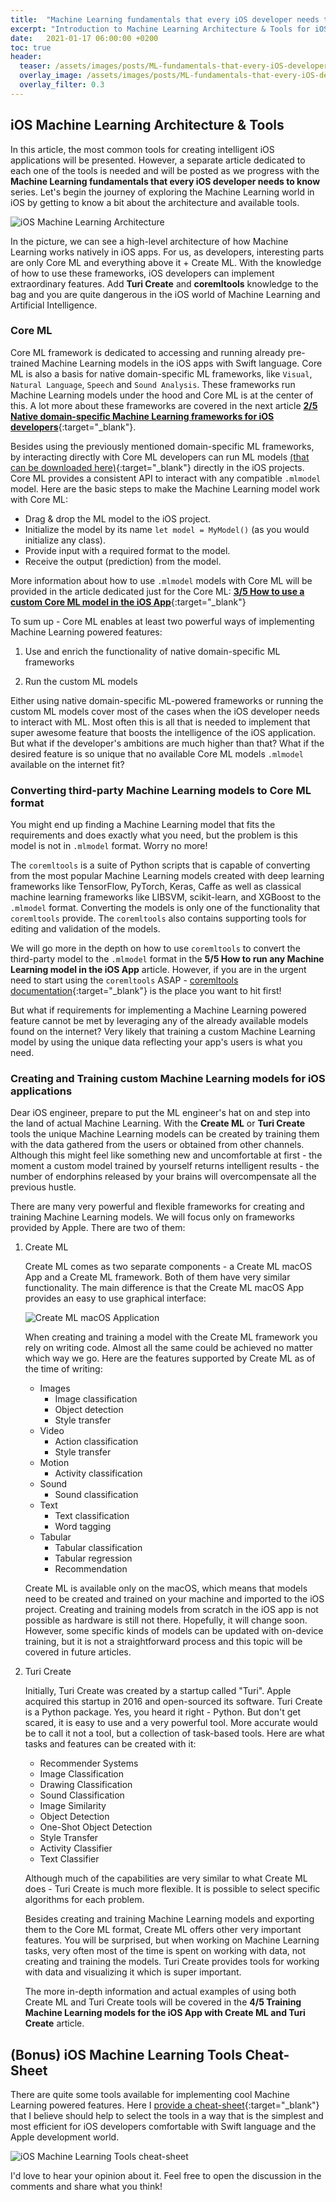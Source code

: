 ```yaml
---
title:  "Machine Learning fundamentals that every iOS developer needs to know: 1/5 iOS Machine Learning Architecture & Tools"
excerpt: "Introduction to Machine Learning Architecture & Tools for iOS development. Bonus - iOS Machine Learning Tools Cheat-Sheet."
date:   2021-01-17 06:00:00 +0200
toc: true
header:
  teaser: /assets/images/posts/ML-fundamentals-that-every-iOS-developer-needs-to-know-architecture-tools-cover.jpg
  overlay_image: /assets/images/posts/ML-fundamentals-that-every-iOS-developer-needs-to-know-architecture-tools-cover.jpg
  overlay_filter: 0.3
---
```


## iOS Machine Learning Architecture & Tools

In this article, the most common tools for creating intelligent iOS applications will be presented. However, a separate article dedicated to each one of the tools is needed and will be posted as we progress with the **Machine Learning fundamentals that every iOS developer needs to know** series. Let's begin the journey of exploring the Machine Learning world in iOS by getting to know a bit about the architecture and available tools.

![iOS Machine Learning Architecture](/assets/images/posts/ios-ml-architecture.jpeg)

In the picture, we can see a high-level architecture of how Machine Learning works natively in iOS apps. For us, as developers, interesting parts are only Core ML and everything above it + Create ML. With the knowledge of how to use these frameworks, iOS developers can implement extraordinary features. Add **Turi Create** and **coremltools** knowledge to the bag and you are quite dangerous in the iOS world of Machine Learning and Artificial Intelligence.

### Core ML

Core ML framework is dedicated to accessing and running already pre-trained Machine Learning models in the iOS apps with Swift language. Core ML is also a basis for native domain-specific ML frameworks, like `Visual`, `Natural Language`, `Speech` and `Sound Analysis`. These frameworks run Machine Learning models under the hood and Core ML is at the center of this. A lot more about these frameworks are covered in the next article [**2/5 Native domain-specific Machine Learning frameworks for iOS developers**](/ML-fundamentals-that-every-iOS-developer-needs-to-know-2-5-Native-domain-specific-ML-frameworks-for-iOS-developers){:target="_blank"}.

Besides using the previously mentioned domain-specific ML frameworks, by interacting directly with Core ML developers can run ML models [(that can be downloaded here)](https://developer.apple.com/machine-learning/models/){:target="_blank"} directly in the iOS projects. Core ML provides a consistent API to interact with any compatible `.mlmodel` model. Here are the basic steps to make the Machine Learning model work with Core ML:

- Drag & drop the ML model to the iOS project.
- Initialize the model by its name `let model = MyModel()` (as you would initialize any class).
- Provide input with a required format to the model.
- Receive the output (prediction) from the model.

More information about how to use `.mlmodel` models with Core ML will be provided in the article dedicated just for the Core ML: [**3/5 How to use a custom Core ML model in the iOS App**](/ML-fundamentals-that-every-iOS-developer-needs-to-know-3-5-How-to-use-a-custom-CoreML-model-in-the-iOS-App){:target="_blank"}

To sum up - Core ML enables at least two powerful ways of implementing Machine Learning powered features:

1. Use and enrich the functionality of native domain-specific ML frameworks

2. Run the custom ML models

Either using native domain-specific ML-powered frameworks or running the custom ML models cover most of the cases when the iOS developer needs to interact with ML. Most often this is all that is needed to implement that super awesome feature that boosts the intelligence of the iOS application. But what if the developer's ambitions are much higher than that? What if the desired feature is so unique that no available Core ML models `.mlmodel` available on the internet fit?

### Converting third-party Machine Learning models to Core ML format

You might end up finding a Machine Learning model that fits the requirements and does exactly what you need, but the problem is this model is not in `.mlmodel` format. Worry no more!

The `coremltools` is a suite of Python scripts that is capable of converting from the most popular Machine Learning models created with deep learning frameworks like TensorFlow, PyTorch, Keras, Caffe as well as classical machine learning frameworks like LIBSVM, scikit-learn, and XGBoost to the `.mlmodel` format. Converting the models is only one of the functionality that `coremltools` provide. The `coremltools` also contains supporting tools for editing and validation of the models.

We will go more in the depth on how to use `coremltools` to convert the third-party model to the `.mlmodel` format in the **5/5 How to run any Machine Learning model in the iOS App** article. However, if you are in the urgent need to start using the `coremltools` ASAP - [coremltools documentation](https://coremltools.readme.io/docs/what-are-coreml-tools){:target="_blank"} is the place you want to hit first!

But what if requirements for implementing a Machine Learning powered feature cannot be met by leveraging any of the already available models found on the internet? Very likely that training a custom Machine Learning model by using the unique data reflecting your app's users is what you need.

### Creating and Training custom Machine Learning models for iOS applications

Dear iOS engineer, prepare to put the ML engineer's hat on and step into the land of actual Machine Learning. With the **Create ML** or **Turi Create** tools the unique Machine Learning models can be created by training them with the data gathered from the users or obtained from other channels. Although this might feel like something new and uncomfortable at first - the moment a custom model trained by yourself returns intelligent results - the number of endorphins released by your brains will overcompensate all the previous hustle.

There are many very powerful and flexible frameworks for creating and training Machine Learning models. We will focus only on frameworks provided by Apple. There are two of them:

1. Create ML

    Create ML comes as two separate components - a Create ML macOS App and a Create ML framework. Both of them have very similar functionality. The main difference is that the Create ML macOS App provides an easy to use graphical interface:

    ![Create ML macOS Application](/assets/images/posts/create-ml-app.jpg)

    When creating and training a model with the Create ML framework you rely on writing code. Almost all the same could be achieved no matter which way we go. Here are the features supported by Create ML as of the time of writing:

    - Images
      - Image classification
      - Object detection
      - Style transfer
    - Video
      - Action classification
      - Style transfer
    - Motion
      - Activity classification
    - Sound
      - Sound classification
    - Text
      - Text classification
      - Word tagging
    - Tabular
      - Tabular classification
      - Tabular regression
      - Recommendation

    Create ML is available only on the macOS, which means that models need to be created and trained on your machine and imported to the iOS project. Creating and training models from scratch in the iOS app is not possible as hardware is still not there. Hopefully, it will change soon. However, some specific kinds of models can be updated with on-device training, but it is not a straightforward process and this topic will be covered in future articles.

2. Turi Create

    Initially, Turi Create was created by a startup called "Turi". Apple acquired this startup in 2016 and open-sourced its software. Turi Create is a Python package. Yes, you heard it right - Python. But don't get scared, it is easy to use and a very powerful tool. More accurate would be to call it not a tool, but a collection of task-based tools. Here are what tasks and features can be created with it:

      - Recommender Systems
      - Image Classification
      - Drawing Classification
      - Sound Classification
      - Image Similarity
      - Object Detection
      - One-Shot Object Detection
      - Style Transfer
      - Activity Classifier
      - Text Classifier

    Although much of the capabilities are very similar to what Create ML does - Turi Create is much more flexible. It is possible to select specific algorithms for each problem.

    Besides creating and training Machine Learning models and exporting them to the Core ML format, Create ML offers other very important features. You will be surprised, but when working on Machine Learning tasks, very often most of the time is spent on working with data, not creating and training the models. Turi Create provides tools for working with data and visualizing it which is super important.

    The more in-depth information and actual examples of using both Create ML and Turi Create tools will be covered in the **4/5 Training Machine Learning models for the iOS App with Create ML and Turi Create** article.

## (Bonus) iOS Machine Learning Tools Cheat-Sheet

There are quite some tools available for implementing cool Machine Learning powered features. Here I [provide a cheat-sheet](/assets/images/posts/ios-ml-tools-cheat-sheet.jpeg){:target="_blank"} that I believe should help to select the tools in a way that is the simplest and most efficient for iOS developers comfortable with Swift language and the Apple development world.

![iOS Machine Learning Tools cheat-sheet](/assets/images/posts/ios-ml-tools-cheat-sheet.jpeg)

I'd love to hear your opinion about it. Feel free to open the discussion in the comments and share what you think!
